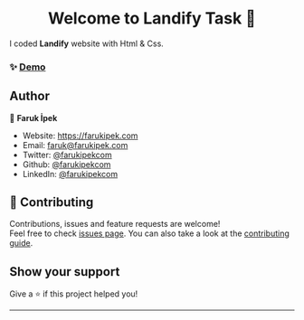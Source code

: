 <h1 align="center">Welcome to Landify Task 👋</h1>

I coded **Landify** website with Html & Css.

### ✨ [Demo](https://landify-task.vercel.app/)

## Author

👤 **Faruk İpek**

- Website: https://farukipek.com
- Email: faruk@farukipek.com
- Twitter: [@farukipekcom](https://twitter.com/farukipekcom)
- Github: [@farukipekcom](https://github.com/farukipekcom)
- LinkedIn: [@farukipekcom](https://linkedin.com/in/farukipekcom)

## 🤝 Contributing

Contributions, issues and feature requests are welcome!<br />Feel free to check [issues page](https://github.com/farukipekcom/landify-task/issues). You can also take a look at the [contributing guide](https://github.com/farukipekcom/landify-task/issues).

## Show your support

Give a ⭐️ if this project helped you!

---
